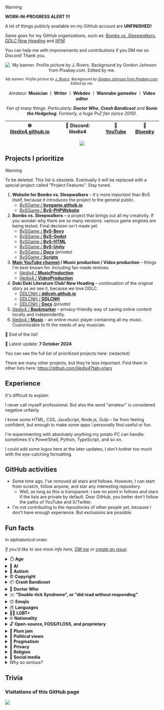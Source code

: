> [!WARNING]
> **WORK-IN-PROGRESS ALERT !!!**
>
> A lot of things publicly available on my GitHub account are **UNFINISHED!**
>
> Same goes for my GitHub organizations, such as: *[Bombs vs. Sleepwalkers](https://github.com/BvSGame)*, *[DDLC New Heading](https://github.com/DDLCNH)* and *[lilFM](https://github.com/lilFM)*.
>
> You can help me with improvements and contributions if you DM me on Discord! Thank you.

<div align="center">

![My banner. Profile picture by J. Rivers. Background by Gordon Johnson from Pixabay.com. Edited by me.](https://github.com/user-attachments/assets/970e2374-7988-487c-a5d6-4da66ec7e0f8)

*<sup>My banner. Profile picture by [J. Rivers](https://www.youtube.com/@J.Rivers). Background by [Gordon Johnson from Pixabay.com](https://pixabay.com/vectors/colorful-prismatic-chromatic-1312779/). Edited by me.</sup>*

*Amateur:* **Musician ︱ Writer ︱ Webdev ︱ Wannabe gamedev ︱ Video editor**

*Fan of many things. Particularly: **Doctor Who**, **Crash Bandicoot** and **Sonic the Hedgehog**. Formerly, a huge PvZ fan (since 2010).*

| 🌐 [liledix4.github.io](https://liledix4.github.io) | 💬 Discord: liledix4 | 🎵 [YouTube](https://youtube.com/@liledix4) | 🦋 [Bluesky](https://bsky.app/profile/liledix4.github.io) |
|-|-|-|-|

![](https://discord.com/api/guilds/984458237841637386/embed.png)
</div>

## Projects I prioritize

> [!WARNING]
> To be deleted. This list is obsolete. Eventually it will be replaced with a special project called "Project Features". Stay tuned.

1. **Website for Bombs vs. Sleepwalkers** – it's more important than BvS itself, because it introduces the project to the general public.
   - [BvSGame / **bvsgame.github.io**](https://github.com/BvSGame/bvsgame.github.io)
   - [BvSGame / **BvS-PHPWebsite**](https://github.com/BvSGame/BvS-PHPWebsite)
2. **Bombs vs. Sleepwalkers** – a project that brings out all my creativity. If you wonder why there are so many versions: various game engines are being tested. Final decision isn't made yet.
   - [BvSGame / **BvS-Bevy**](https://github.com/BvSGame/BvS-Bevy)
   - [BvSGame / **BvS-Godot**](https://github.com/BvSGame/BvS-Godot)
   - [BvSGame / **BvS-HTML**](https://github.com/BvSGame/BvS-HTML)
   - [BvSGame / **BvS-Unity**](https://github.com/BvSGame/BvS-Unity)
   - [BvSGame / **Docs**](https://github.com/BvSGame/Docs) _(private)_
   - [BvSGame / **Scripts**](https://github.com/BvSGame/Scripts)
3. **[Main YouTube channel](https://youtube.com/@liledix4) / Music production / Video production** – things I'm best known for. Including fan-made remixes.
   - [liledix4 / **MusicProduction**](https://github.com/liledix4/MusicProduction)
   - [liledix4 / **VideoProduction**](https://github.com/liledix4/VideoProduction)
4. **Doki Doki Literature Club! New Heading** – continuation of the original story as *we* see it, because *we* love DDLC.
   - [DDLCNH / **ddlcnh.github.io**](https://github.com/DDLCNH/ddlcnh.github.io)
   - [DDLCNH / **DDLCNH**](https://github.com/DDLCNH/DDLCNH)
   - [DDLCNH / **Docs**](https://github.com/DDLCNH/Docs) _(private)_
5. [liledix4 / **Bookmarker**](https://github.com/liledix4/Bookmarker) – privacy-friendly way of saving online content locally and independently.
6. [liledix4 / **Music**](https://github.com/liledix4/Music) – an online music player containing all my music. Customizable to fit the needs of any musician.

🏁 End of the list!

🔄️ Latest update: **7 October 2024**

You can see the full list of prioritized projects here: (redacted)

There are many other projects, but they're less important. Find them in other lists here: https://github.com/liledix4?tab=stars

## Experience

It's difficult to explain.

I never call myself professional. But also the word "amateur" is considered negative unfairly.

I know some HTML, CSS, JavaScript, Node.js, Gulp – far from feeling confident, but enough to make some apps I personally find useful or fun.

I'm experimenting with absolutely anything my potato PC can handle: sometimes it's PowerShell, Python, TypeScript, and so on.

I could add some logos here at the later updates, I don't bother too much with the eye-catching formatting.

## GitHub activities

- Some time ago, I've removed all stars and follows. However, I can start from scratch, follow anyone, and star any interesting repository.
    - Well, as long as this is transparent. I see no point in follows and stars if the lists are private by default. Dear GitHub, you better don't follow the paths of YouTube and X/Twitter.
- I'm not contributing to the repositories of other people yet, because I don't have enough experience. But exclusions are possible.

## Fun facts

*In alphabetical order.*

*If you'd like to see more info here, [DM me](#liledix4githubio) or [create an issue](https://github.com/liledix4/liledix4/issues/new).*

<details><summary>⏱️ <b>Age</b></summary>

- I'm mid-20s. I saw early 2000s, lol.
- However, I'm not as old as you may think. I'm pretty much zoomer-brained, and that's NOT a bad thing at all!
****
</details>

<details><summary>🤖 <b>AI</b></summary>

- I have a complicated relationship with it. I understand the position "AI is theft" and I'm on the same side. But the damage is done.
- It's naïve to not use the tools that already became a part of our modern lives.
- However, I'm not making my own contributions to AI, I'm not interested in it. Don't even suggest.
****
</details>

<details><summary>🧠 <b>Autism</b></summary>

- I'm autistic, but it's not medically proven. I have conspicuous autistic behavioral traits and have had them since early childhood, almost from birth. It's both a gift and a curse. It's both a beneficial trait and something that has always dragged me down.
- A lot of people don't realize this or even know how autism manifests, so they just see the oddities but can't explain them.
- Is it a disease? More like a brain defect that can't be fixed. It'll stay with me for the rest of my life.
****
</details>

<details><summary>©️ <b>Copyright</b></summary>

- I'm on the [copyleft](https://en.wikipedia.org/wiki/Copyleft) side.
- Whether you hate it or not, I love GNU AGPL. However, other favorite flavors of licenses are GNU LGPL and Apache. It depends on how valuable the project is to me personally.
- I also love Creative Commons, normally I use BY variant (earlier it was BY-NC-SA, but it's too restrictive).
- See [LICENSE](https://github.com/liledix4/LICENSE) repository for more info.
- Copyright must be changed. This tool is too easy for rich people to get even more profits with no additional effort.
****
</details>

<details><summary>📦 <b>Crash Bandicoot</b></summary>

- Whether you hate it or not, my most favorite classic platformer game is **[Crash Bandicoot: The Wrath of Cortex](https://en.wikipedia.org/wiki/Crash_Bandicoot:_The_Wrath_of_Cortex)** *(2001)*. It's overhated, I enjoy it enormously. However, I love the original PlayStation 1 trilogy a lot (**[original game](https://en.wikipedia.org/wiki/Crash_Bandicoot_(video_game))**, **[Cortex Strikes Back](https://en.wikipedia.org/wiki/Crash_Bandicoot_2:_Cortex_Strikes_Back)**, **[Warped](https://en.wikipedia.org/wiki/Crash_Bandicoot:_Warped)**), and **[Crash Bandicoot N. Sane Trilogy](https://en.wikipedia.org/wiki/Crash_Bandicoot_N._Sane_Trilogy)** improved things n. sanely!
- **[Crash Team Racing Nitro-Fueled](https://en.wikipedia.org/wiki/Crash_Team_Racing_Nitro-Fueled)** is FANTASTIC! Original **[Crash Team Racing](https://en.wikipedia.org/wiki/Crash_Team_Racing)** is still quite fun though, it aged like a good wine.
- **[Crash Bandicoot 4: It's About Time](https://en.wikipedia.org/wiki/Crash_Bandicoot_4:_It's_About_Time)** is... eh, too long and too difficult. Besides, art style is not my favorite. The game is good, don't get me wrong, but I feel weird playing it. I'd prefer more DLCs for N. Sane Trilogy instead (bigger than Future Tense or Stormy Ascent).
- **[Crash Twinsanity](https://en.wikipedia.org/wiki/Crash_Twinsanity)** isn't quite fun, to be honest. But at the time, it was a step to the right direction.
- **[Crash of the Titans](https://en.wikipedia.org/wiki/Crash_of_the_Titans)** and **[Mind Over Mutant](https://en.wikipedia.org/wiki/Crash:_Mind_over_Mutant)** – I don't understand why these even exist. It's like "I don't care that it's Crash Bandicoot, I'll do my own thing and I'll bring some big beasts just because I want to". What about Crash himself though?!
- **[Crash Team Rumble](https://en.wikipedia.org/wiki/Crash_Team_Rumble)** – no feelings at all. Just a party game. I generally feel nothing about those. Better than **[Crash Bash](https://en.wikipedia.org/wiki/Crash_Bash)** though, which is a big load of meh.
****
</details>

<details><summary>🔷 <b>Doctor Who</b></summary>

- You won't believe it. I've watched ALL classic episodes of Doctor Who! All 26 seasons! Even before (almost) all episodes were released on BBC iPlayer as a part of 60th anniversary celebration!
- My personal rating of the classic Doctors (1963-1989, 1996):
    1. 6th Doctor (Colin Baker) – I'm extremely sorry, but I love his multicolored patchwork coat, the clashing colors overall in his clothes, his arrogant mannerisms, his exaggerated self-confidence. I just wish he was given more screen time and not all the behind-the-scenes bs. Big Finish audio dramas have helped this version of the Doctor really blossom, a lot of thanks to them, but I'm enjoying the on-screen appearances as well, can't lie. Twin Dilemma is a disastrous episode though.
    2. 7th Doctor (Sylvester McCoy)
    3. 3rd Doctor (Jon Pertwee)
    4. 4th Doctor (Tom Baker)
    5. 2nd Doctor (Patrick Troughton)
    6. 1st Doctor (William Hartnell / Richard Hurndall)
    7. 8th Doctor (Paul McGann)
    8. 5th Doctor (Peter Davison)
- My personal rating of the modern Doctors (since 2005):
    1. 12th Doctor (Peter Capaldi)
    2. 11th Doctor (Matt Smith)
    3. 10th Doctor (David Tennant)
    4. 15th Doctor (Ncuti Gatwa)
    5. 9th Doctor (Christopher Eccleston)
    6. 14th Doctor (David Tennant)
    7. Fugitive Doctor (Jo Martin)
    8. 13th Doctor (Jodie Whittaker)
    9. War Doctor (John Hurt)
- I like all Doctors for various reasons. There are no Doctors I don't like, even if they're low in my lists.
****
</details>

<details><summary>✉️ <b>"Double-tick Syndrome", or "did read without responding"</b></summary>

- You guys are obsessed with the whole idea that if someone reads your messages, then they're obliged to respond. F-ing no! This is a bs logic. That's why I like Discord and numerous other platforms that at least provide the feature of disabling reports about the reading status. Double ticks violate the privacy, no matter what you think.
- This article helps to understand my views: https://www.dawn.com/news/1144457
****
</details>

<details><summary>🙃 <b>Emojis</b></summary>

- Love them! ❤️
- The emoji you'll notice me using most often is the upside-down face. 🙃
****
</details>

<details><summary>🈷️ <b>Languages</b></summary>

- English is not my mother tongue (I know it at [B2 level](https://en.wikipedia.org/wiki/Common_European_Framework_of_Reference_for_Languages)).
- I won't say what my mother tongue is. I don't wish to be associated with it until I learn more languages – this is my goal.
- As of 2024, I plan to learn Dutch and Spanish.
- Language is nothing more than a tool to convey the same thoughts by means more familiar to people who speak the language for various reasons, including cultural ones. Pardon me, but everyone counts 2+2 the same. If you put deep meaning into your language to the point where it becomes an ideological tool (i.e. you become annoyed to hear specific languages – "Ew, English / French / Dutch / Spanish / Chinese / Japanese / Ukrainian / Russian") – you and I are on different sides of the language vision. The vast majority of people don't put special meaning into the language they speak. If you're not one of those people, I'll have a hard time communicating with you, because I prefer to see the world more broadly and with open mind. It's great that you put your heart into your language to the extent that you're interested in its history and its development, but that doesn't mean you have the right to be prejudiced against other languages.
****
</details>

<details><summary>🏳️‍🌈 <b>LGBT+</b></summary>

- [Straight ally](https://en.wikipedia.org/wiki/Straight_ally).
- You guys are genuinely way too obsessed with the whole idea. It's all very simple. Have whatever relationship you want amongst yourselves. It shouldn't matter to anyone. No one should tell you how you should live. However, in my opinion, sexual preferences are too intimate a subject to be publicized, in general, and it doesn't matter if it's about LGBT+ or not.
- In the current environment, I realize it's important to talk about it openly, but later on people will have to find ways to bring this topic back to intimacy. And I'm not sure that the problem will ever go away, because the conservative view of things is not going anywhere, it's not possible to "defeat" it, you have to find ways to coexist with it. The biggest problem is the aggressive imposition of viewpoints, the unwillingness to listen to other parties, and the failure to accept compromise. This applies to all sides of the discussion. I apologize for being so blunt.
****
</details>

<details><summary>🌐 <b>Nationality</b></summary>

- Doesn't matter. I'm a [cosmopolitan](https://en.wikipedia.org/wiki/Cosmopolitanism).
****
</details>

<details><summary>🔓 <b>Open-source, FOSS/FLOSS, and proprietary</b></summary>

- I support FLOSS wholeheartedly.
- I despise proprietary software, but I understand why it exists.
****
</details>

<details><summary>🥣 <b>Plum jam</b></summary>

- My beloved! 😍
****
</details>

<details><summary>👔 <b>Political views</b></summary>

- I'm a staunch centrist. Depending on the cases, I can lean to the left or to the right.
- However, I don't think that it's correct to use the left-right political spectrum in the first place, because many situations are complex and this spectrum oversimplifies views, causing one to ignore important aspects.
- I'll never call myself a liberal or libertarian, by the way, because I never am: for example, I have liberal views, but I also have views contrary to liberalism.
- To conclude this sub-list, I don't talk about politics openly. I am in a censorship situation in real life.
****
</details>

<details><summary>🤔 <b>Pragmatism</b></summary>

- I'm a strict pragmatist. If something doesn't make sense from a practical standpoint, I reject it sharply. Even if something is very valuable to me, I am in internal conflict.
****
</details>

<details><summary>🤫 <b>Privacy</b></summary>

- I'm a staunch advocate of privacy, both online and offline.
****
</details>

<details><summary>🛐 <b>Religion</b></summary>

- I believe in myself. 🙃
- Okay, okay, jokes aside (however it's true, so it counts as a post-irony). I'm a deist. In conversations, it may sound like I'm an atheist, but in fact, I find it funny to think of the gods (plural, yes) as the entities who are not necessarily attached to the Earth, but more like they're somewhere across the whole wide universe. You never know.
- By the way, Bible means nothing, gods don't care about worshipping, and name any typical aspect of the religions, I'll tell you that deism is not about that. You can tell me various quotes from your religion and ask me if this deism of mine can portray the gods in detail in such a way that good and bad traits are noticed in them as in every human individual – I'll tell you that it doesn't matter. Yeah, sure, I can make up stories that people will want to believe too (after all, I'm a bit of a writer), but since when do people attribute human traits to gods without knowing the veracity reliably? I apologize a million times, or however many times you want, but this goes against my strong stance of pragmatism.
- But my views on other religions don't prevent me from respecting people who share those religions. It's just one of the many aspects of their lives, and I love those people for the other things. I never get into arguments about religions, as it is impossible to change someone else's views – religion is the kind of thing that tends to be reinforced from an early age. I apologize if this sounds harsh, but think back to when you started getting into religion. You can't completely say that a person can choose a religion freely. It is part of a person's culture.
- Despite all of this, I'm pretty much Christian-coded. Just a part of my culture, I don't choose it.
****
</details>

<details><summary>💬 <b>Social media</b></summary>

- Social media is not for me. No matter how hard I try to do something, it often doesn't get attention. It's hard for me to get a feel for what people need. So I've given up and just do what I'm interested in, sharing things from time to time without expecting feedback. Maybe that sounds sad. But even if something goes viral or if someone helps make it more viral, it doesn't mean people will actually follow my content updates after that.
- Additionally, I have too little feelings about social media posts to comment on them. Usually I find nothing relatable. Well, that's just me.
****
</details>

<details><summary><i>Why so serious?</i></summary>

- Is it just me or is it getting crazier out there?
- Okay, jokes aside. I have a pragmatic brain. Sometimes I can allow myself some fun that isn't intended to have a logic or be practical/useful. But normally, either logic is built into things I do, or I reason logically even when I'm not trying to do so. Logic can unpredictably turn out to be fallacy, and that doesn't make things any easier, it pushes for further reflection. So anything illogical or not logical enough puts me into an unpleasant state in which I try (too) hard to either find the logic or make the thing logical.
****
</details>

## Trivia

### Visitations of this GitHub page

![](https://profile-counter.glitch.me/liledix4/count.svg)
